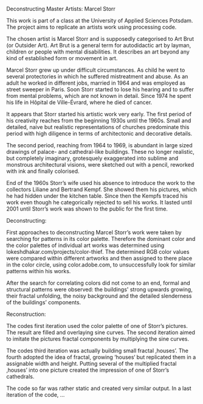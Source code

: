 Deconstructing Master Artists: Marcel Storr

This work is part of a class at the University of Applied Sciences Potsdam. The project aims to replicate an artists work using processing code.

The chosen artist is Marcel Storr and is supposedly categorised to Art Brut (or Outsider Art). Art Brut is a general term for autodidactic art by layman, children or people with mental disabilities. It describes an art beyond any kind of established form or movement in art.



Marcel Storr grew up under difficult circumstances. As child he went to several protectories in which he suffered mistreatment and abuse. As an adult he worked in different jobs, married in 1964 and was employed as street sweeper in Paris. Soon Storr started to lose his hearing and to suffer from mental problems, which are not known in detail. Since 1974 he spent his life in Hôpital de Ville-Évrard, where he died of cancer.

It appears that Storr started his artistic work very early. The first period of his creativity reaches from the beginning 1930s until the 1960s. Small and detailed, naive but realistic representations of churches predominate this period with high diligence in terms of architectonic and decorative details.

The second period, reaching from 1964 to 1969, is abundant in large sized drawings of palace- and cathedral-like buildings. These no longer realistic, but completely imaginary, grotesquely exaggerated into sublime and monstrous architectural visions, were sketched out with a pencil, reworked with ink and finally colorised. 

End of the 1960s Storr’s wife used his absence to introduce the work to the collectors Liliane and Bertrand Kempf. She showed them his pictures, which he had hidden under the kitchen table. Since then the Kempfs traced his work even though he categorically rejected to sell his works. It lasted until 2001 until Storr’s work was shown to the public for the first time.


Deconstructing:

First approaches to deconstructing Marcel Storr’s work were taken by searching for patterns in its color palette. Therefore the dominant color and the color palettes of individual art works was determined using lokeshdhakar.com/projects/color-thief. The determined RGB color values were compared within different artworks and then assigned to there place in the color circle, using color.adobe.com, to unsuccessfully look for similar patterns within his works.

After the search for correlating colors did not come to an end, formal and structural patterns were observed: the buildings' strong upwards growing, their fractal unfolding, the noisy background and the detailed slenderness of the buildings’ components.




Reconstruction:

The codes first iteration used the color palette of one of Storr’s pictures. The result are filled and overlaying sine curves. The second iteration aimed to imitate the pictures fractal components by multiplying the sine curves.

The codes third iteration was actually building small fractal ‚houses’. The fourth adopted the idea of fractal, growing ‘houses‘ but replicated them in a assignable width and height. Putting several of the multiplied fractal ‚houses’ into one picture created the impression of one of Storr’s cathedrals.

The code so far was rather static and created very similar output. 
In a last iteration of the code, … 
